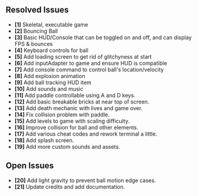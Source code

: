 ## Resolved Issues ##

- **[1]** Skeletal, executable game
- **[2]** Bouncing Ball
- **[3]** Basic HUD/Console that can be toggled on and off, and can display FPS & bounces
- **[4]** Keyboard controls for ball
- **[5]** Add loading screen to get rid of glitchyness at start
- **[6]** Add inputAdapter to game and ensure HUD is compatible
- **[7]** Add console command to control ball's location/velocity
- **[8]** Add explosion animation
- **[9]** Add ball tracking HUD item
- **[10]** Add sounds and music
- **[11]** Add paddle controllable using A and D keys.
- **[12]** Add basic breakable bricks at near top of screen.
- **[13]** Add death mechanic with lives and game over.
- **[14]** Fix collision problem with paddle.
- **[15]** Add levels to game with scaling difficulty.
- **[16]** Improve collision for ball and other elements.
- **[17]** Add various cheat codes and rework terminal a little.
- **[18]** Add splash screen.
- **[19]** Add more custom sounds and assets.

## Open Issues ##

- **[20]** Add light gravity to prevent ball motion edge cases.
- **[21]** Update credits and add documentation.